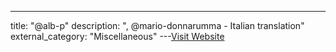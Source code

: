 ---
title: "@alb-p"
description: ", @mario-donnarumma - Italian translation"
external_category: "Miscellaneous"
---[Visit Website](https://github.com/alb-p)

